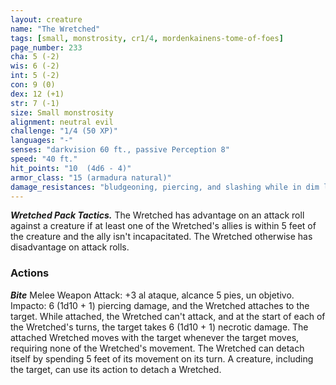 ```yaml
---
layout: creature
name: "The Wretched"
tags: [small, monstrosity, cr1/4, mordenkainens-tome-of-foes]
page_number: 233
cha: 5 (-2)
wis: 6 (-2)
int: 5 (-2)
con: 9 (0)
dex: 12 (+1)
str: 7 (-1)
size: Small monstrosity
alignment: neutral evil
challenge: "1/4 (50 XP)"
languages: "-"
senses: "darkvision 60 ft., passive Perception 8"
speed: "40 ft."
hit_points: "10  (4d6 - 4)"
armor_class: "15 (armadura natural)"
damage_resistances: "bludgeoning, piercing, and slashing while in dim light or darkness"
---
```


***Wretched Pack Tactics.*** The Wretched has advantage on an attack roll against a creature if at least one of the Wretched's allies is within 5 feet of the creature and the ally isn't incapacitated. The Wretched otherwise has disadvantage on attack rolls.

### Actions

***Bite*** Melee Weapon Attack: +3 al ataque, alcance 5 pies, un objetivo. Impacto: 6 (1d10 + 1) piercing damage, and the Wretched attaches to the target. While attached, the Wretched can't attack, and at the start of each of the Wretched's turns, the target takes 6 (1d10 + 1) necrotic damage.
The attached Wretched moves with the target whenever the target moves, requiring none of the Wretched's movement. The Wretched can detach itself by spending 5 feet of its movement on its turn. A creature, including the target, can use its action to detach a Wretched.